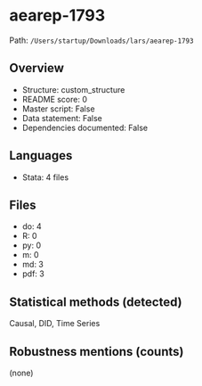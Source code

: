 # aearep-1793

Path: `/Users/startup/Downloads/lars/aearep-1793`

## Overview
- Structure: custom_structure
- README score: 0
- Master script: False
- Data statement: False
- Dependencies documented: False

## Languages
- Stata: 4 files

## Files
- do: 4
- R: 0
- py: 0
- m: 0
- md: 3
- pdf: 3

## Statistical methods (detected)
Causal, DID, Time Series

## Robustness mentions (counts)
(none)